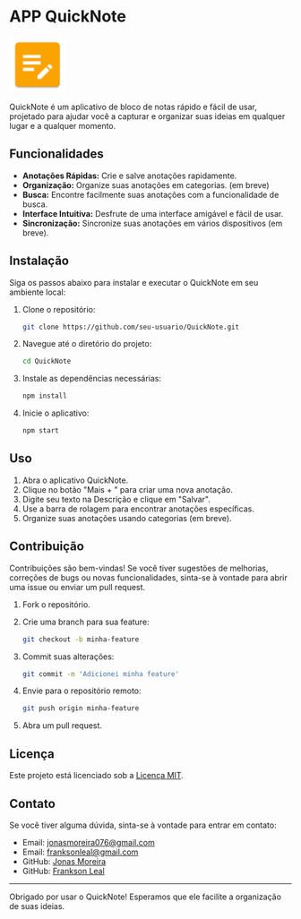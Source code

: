 # APP QuickNote

<p align="left">
  <img src="app/src/main/res/mipmap-hdpi/ic_launcher.webp" alt="Logo do QuickNote" width="100">
</p>

QuickNote é um aplicativo de bloco de notas rápido e fácil de usar, projetado para ajudar você a capturar e organizar suas ideias em qualquer lugar e a qualquer momento.

## Funcionalidades

- **Anotações Rápidas:** Crie e salve anotações rapidamente.
- **Organização:** Organize suas anotações em categorias. (em breve)
- **Busca:** Encontre facilmente suas anotações com a funcionalidade de busca.
- **Interface Intuitiva:** Desfrute de uma interface amigável e fácil de usar.
- **Sincronização:** Sincronize suas anotações em vários dispositivos (em breve).

## Instalação

Siga os passos abaixo para instalar e executar o QuickNote em seu ambiente local:

1. Clone o repositório:

    ```bash
    git clone https://github.com/seu-usuario/QuickNote.git
    ```

2. Navegue até o diretório do projeto:

    ```bash
    cd QuickNote
    ```

3. Instale as dependências necessárias:

    ```bash
    npm install
    ```

4. Inicie o aplicativo:

    ```bash
    npm start
    ```

## Uso

1. Abra o aplicativo QuickNote.
2. Clique no botão "Mais + " para criar uma nova anotação.
3. Digite seu texto na Descrição e clique em "Salvar".
4. Use a barra de rolagem para encontrar anotações específicas.
5. Organize suas anotações usando categorias (em breve).

## Contribuição

Contribuições são bem-vindas! Se você tiver sugestões de melhorias, correções de bugs ou novas funcionalidades, sinta-se à vontade para abrir uma issue ou enviar um pull request.

1. Fork o repositório.
2. Crie uma branch para sua feature:

    ```bash
    git checkout -b minha-feature
    ```

3. Commit suas alterações:

    ```bash
    git commit -m 'Adicionei minha feature'
    ```

4. Envie para o repositório remoto:

    ```bash
    git push origin minha-feature
    ```

5. Abra um pull request.

## Licença

Este projeto está licenciado sob a [Licença MIT](LICENSE).

## Contato

Se você tiver alguma dúvida, sinta-se à vontade para entrar em contato:

- Email: jonasmoreira076@gmail.com
- Email: franksonleal@gmail.com
- GitHub: [Jonas Moreira](https://github.com/JonasMoreira5)
- GitHub: [Frankson Leal](https://github.com/FranksonLeal)

---

Obrigado por usar o QuickNote! Esperamos que ele facilite a organização de suas ideias.
